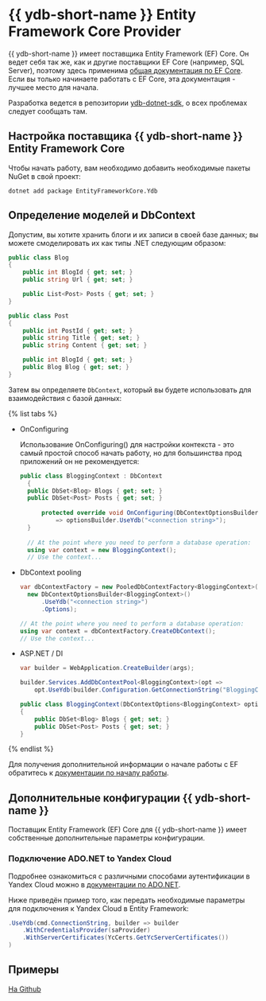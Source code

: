 # {{ ydb-short-name }} Entity Framework Core Provider

{{ ydb-short-name }} имеет поставщика Entity Framework (EF) Core. Он ведет себя так же, как и другие поставщики EF Core (например, SQL Server), поэтому здесь применима [общая документация по EF Core](https://docs.microsoft.com/ef/core/index). Если вы только начинаете работать с EF Core, эта документация - лучшее место для начала.

Разработка ведется в репозитории [ydb-dotnet-sdk](https://github.com/ydb-platform/ydb-dotnet-sdk/tree/main), о всех проблемах следует сообщать там.

## Настройка поставщика {{ ydb-short-name }} Entity Framework Core

Чтобы начать работу, вам необходимо добавить необходимые пакеты NuGet в свой проект:

```dotnet
dotnet add package EntityFrameworkCore.Ydb
```

## Определение моделей и DbContext

Допустим, вы хотите хранить блоги и их записи в своей базе данных; вы можете смоделировать их как типы .NET следующим образом:

```c#
public class Blog
{
    public int BlogId { get; set; }
    public string Url { get; set; }

    public List<Post> Posts { get; set; }
}

public class Post
{
    public int PostId { get; set; }
    public string Title { get; set; }
    public string Content { get; set; }

    public int BlogId { get; set; }
    public Blog Blog { get; set; }
}
```

Затем вы определяете `DbContext`, который вы будете использовать для взаимодействия с базой данных:

{% list tabs %}

- OnConfiguring

  Использование OnConfiguring() для настройки контекста - это самый простой способ начать работу, но для большинства прод приложений он не рекомендуется:

  ```c#
  public class BloggingContext : DbContext
    {
    public DbSet<Blog> Blogs { get; set; }
    public DbSet<Post> Posts { get; set; }
    
        protected override void OnConfiguring(DbContextOptionsBuilder optionsBuilder)
            => optionsBuilder.UseYdb("<connection string>");
    }
    
    // At the point where you need to perform a database operation:
    using var context = new BloggingContext();
    // Use the context...
  ```

- DbContext pooling

  ```c#
  var dbContextFactory = new PooledDbContextFactory<BloggingContext>(
    new DbContextOptionsBuilder<BloggingContext>()
        .UseYdb("<connection string>")
        .Options);

  // At the point where you need to perform a database operation:
  using var context = dbContextFactory.CreateDbContext();
  // Use the context...
  ```

- ASP.NET / DI

  ```c#
  var builder = WebApplication.CreateBuilder(args);

  builder.Services.AddDbContextPool<BloggingContext>(opt =>
      opt.UseYdb(builder.Configuration.GetConnectionString("BloggingContext")));
  
  public class BloggingContext(DbContextOptions<BloggingContext> options) : DbContext(options)
  {
      public DbSet<Blog> Blogs { get; set; }
      public DbSet<Post> Posts { get; set; }
  }
  ```

{% endlist %}

Для получения дополнительной информации о начале работы с EF обратитесь к [документации по началу работы](https://learn.microsoft.com/en-us/ef/core/get-started/overview/first-app?tabs=netcore-cli).

## Дополнительные конфигурации {{ ydb-short-name }}

Поставщик Entity Framework (EF) Core для {{ ydb-short-name }} имеет собственные дополнительные параметры конфигурации. 

### Подключение ADO.NET to Yandex Cloud

Подробнее ознакомиться с различными способами аутентификации в Yandex Cloud можно в [документации по ADO.NET](../../reference/languages-and-apis/ado-net/yandex-cloud.md).

Ниже приведён пример того, как передать необходимые параметры для подключения к Yandex Cloud в Entity Framework:

```c#
.UseYdb(cmd.ConnectionString, builder => builder
    .WithCredentialsProvider(saProvider)
    .WithServerCertificates(YcCerts.GetYcServerCertificates())
)
```

## Примеры

[На Github](https://github.com/ydb-platform/ydb-dotnet-sdk/tree/main/examples)

